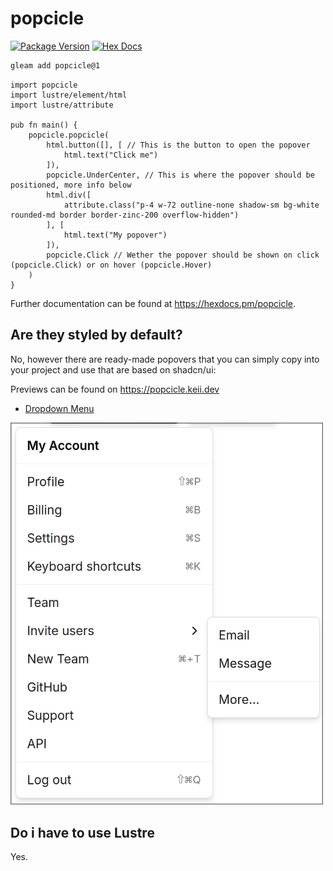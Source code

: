 # popcicle

[![Package Version](https://img.shields.io/hexpm/v/popcicle)](https://hex.pm/packages/popcicle)
[![Hex Docs](https://img.shields.io/badge/hex-docs-ffaff3)](https://hexdocs.pm/popcicle/)

```sh
gleam add popcicle@1
```
```gleam
import popcicle
import lustre/element/html
import lustre/attribute

pub fn main() {
    popcicle.popcicle(
        html.button([], [ // This is the button to open the popover
            html.text("Click me")
        ]),
        popcicle.UnderCenter, // This is where the popover should be positioned, more info below
        html.div([
            attribute.class("p-4 w-72 outline-none shadow-sm bg-white rounded-md border border-zinc-200 overflow-hidden")
        ], [
            html.text("My popover")
        ]),
        popcicle.Click // Wether the popover should be shown on click (popcicle.Click) or on hover (popcicle.Hover)
    )
}
```

Further documentation can be found at <https://hexdocs.pm/popcicle>.

## Are they styled by default?

No, however there are ready-made popovers that you can simply copy into your project and use that are based on shadcn/ui:

Previews can be found on https://popcicle.keii.dev

* [Dropdown Menu](https://github.com/dinkelspiel/popcicle/blob/main/examples/dropdown_menu.gleam)

<img width="500px" src="examples/dropdown_menu.png">

## Do i have to use Lustre

Yes.

